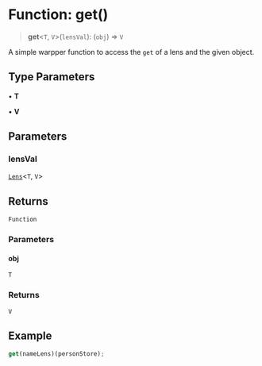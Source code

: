 # Function: get()

> **get**\<`T`, `V`\>(`lensVal`): (`obj`) => `V`

A simple warpper function to access the `get` of a lens and the given object.

## Type Parameters

• **T**

• **V**

## Parameters

### lensVal

[`Lens`](../type-aliases/Lens.md)\<`T`, `V`\>

## Returns

`Function`

### Parameters

#### obj

`T`

### Returns

`V`

## Example

```ts
get(nameLens)(personStore);
```
